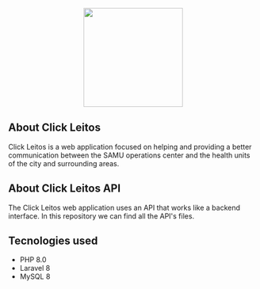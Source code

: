 <p align="center"><a href="https://laravel.com" target="_blank"><img src="https://user-images.githubusercontent.com/31261531/139511654-40511e31-c33d-4ea0-a1ba-ad3605c0bc69.png" width="200"></a></p>

## About Click Leitos

Click Leitos is a web application focused on helping and providing a better communication between the SAMU operations center and the health units of the city and surrounding areas.

## About Click Leitos API

The Click Leitos web application uses an API that works like a backend interface. In this repository we can find all the API's files. 

## Tecnologies used

* PHP 8.0
* Laravel 8
* MySQL 8
